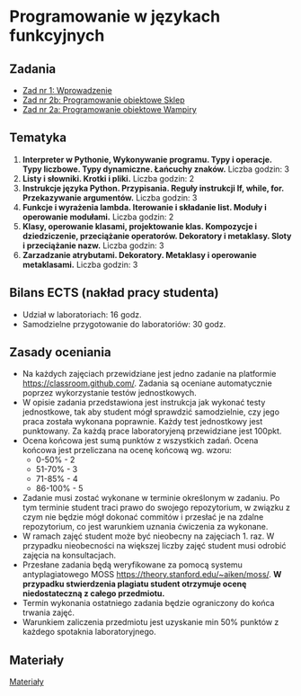 # Programowanie w językach funkcyjnych

## Zadania
- [Zad nr 1: Wprowadzenie](https://classroom.github.com/a/e1WczlGP/)
- [Zad nr 2b: Programowanie obiektowe Sklep](https://classroom.github.com/a/6XPn_R0U)
- [Zad nr 2a: Programowanie obiektowe Wampiry](https://classroom.github.com/a/S_xcf11m)


## Tematyka

1. **Interpreter w Pythonie, Wykonywanie programu. Typy i operacje.
   Typy liczbowe. Typy dynamiczne. Łańcuchy znaków.** 
    Liczba godzin: 3
2. **Listy i słowniki. Krotki i pliki.** Liczba godzin: 2
3. **Instrukcje języka Python. Przypisania. Reguły instrukcji If, while,
   for. Przekazywanie argumentów.** Liczba godzin: 3
4. **Funkcje i wyrażenia lambda. Iterowanie i składanie list. Moduły i
   operowanie modułami.** Liczba godzin: 2
5. **Klasy, operowanie klasami, projektowanie klas. Kompozycje i
   dziedziczenie, przeciążanie operatorów. Dekoratory i metaklasy.
   Sloty i przeciążanie nazw.** Liczba godzin: 3
6. **Zarzadzanie atrybutami. Dekoratory. Metaklasy i operowanie
   metaklasami.** Liczba godzin: 3

## Bilans ECTS (nakład pracy studenta)

- Udział w laboratoriach:  16 godz.
- Samodzielne przygotowanie do laboratoriów: 30 godz.

## Zasady oceniania

- Na każdych zajęciach przewidziane jest jedno zadanie na platformie https://classroom.github.com/. Zadania są oceniane
  automatycznie poprzez wykorzystanie testów jednostkowych.
- W opisie zadania przedstawiona jest instrukcja jak wykonać testy jednostkowe, tak aby student mógł sprawdzić
  samodzielnie, czy jego praca została wykonana poprawnie. Każdy test jednostkowy jest punktowany. Za każdą prace laboratoryjeną przewidziane jest 100pkt.
- Ocena końcowa jest sumą punktów z wszystkich zadań. Ocena końcowa jest przeliczana na ocenę końcową wg. wzoru:
  - 0-50% - 2
  - 51-70% - 3
  - 71-85% - 4
  - 86-100% - 5
- Zadanie musi zostać wykonane w terminie określonym w zadaniu. Po tym terminie student traci prawo do swojego
  repozytorium, w związku z czym nie będzie mógł dokonać commitów i przesłać je na zdalne repozytorium, co jest
  warunkiem
  uznania ćwiczenia za wykonane.
- W ramach zajęć student może być nieobecny na zajęciach 1. raz. W przypadku nieobecności na większej liczby zajęć
  student musi odrobić zajęcia na konsultacjach.
- Przesłane zadania będą weryfikowane za pomocą systemu antyplagiatowego MOSS https://theory.stanford.edu/~aiken/moss/.
  **W przypadku stwierdzenia plagiatu student otrzymuje ocenę niedostateczną z całego przedmiotu.**
- Termin wykonania ostatniego zadania będzie ograniczony do końca trwania zajęć.
- Warunkiem zaliczenia przedmiotu jest uzyskanie min 50% punktów z każdego spotaknia laboratoryjnego.

## Materiały
[Materiały](https://github.com/Kajkitsu/pjf/tree/master/Materia%C5%82y%20od%20A)
